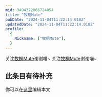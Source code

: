 ```yaml
---
mid: 3494372066724054
title: "牧桐Mute"
pubDate: "2024-11-04T11:22:14.018Z"
updatedDate: "2024-11-04T11:22:14.018Z"
profile:
  {
    Nickname: ["牧桐Mute"],
  }
---
```


关注[牧桐Mute](https://space.bilibili.com/3494372066724054)谢谢喵~ 关注[牧桐Mute](https://space.bilibili.com/3494372066724054)谢谢喵~

## 此条目有待补充
你可以在[这里](https://github.com/Yuhanawa/VTuber.ICU/edit/master/src/content/v/牧桐Mute/index.md)编辑本文
